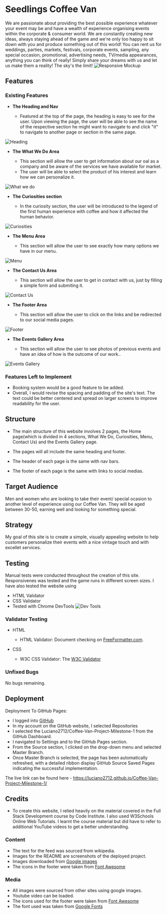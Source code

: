 # Seedlings Coffee Van

We are passionate about providing the best possible experience whatever your event may be and have a wealth of experience organising events within the corporate & consumer world.
We are constantly creating new ideas, always staying ahead of the game and we're only too happy to sit down with you and produce something out of this world!
You can rent us for weddings, parties, markets, festivals, corporate events, sampling, any special occasion, promotional, advertising needs, TV/media appearances, anything you can think of really!
Simply share your dreams with us and let us make them a reality! The sky's the limit!
![Responsive Mockup](assets/images/readme/responsive-game.png)

## Features

### Existing Features

- __The Heading and Nav__

  - Featured at the top of the page, the heading is easy to see for the user. Upon viewing the page, the user will be able to see the name of the respective section he might want to navigate to and click "it" to navigate to another page or section in the same page.

![Heading](assets/images/readme/header.png)

- __The What We Do Area__

  - This section will allow the user to get information about our oal as a company and be aware of the services we have available for market.
  - The user will be able to select the product of his interest and learn how we can personalize it.

![What we do](assets/images/readme/match-area.png)

- __The Curiosities section__

  - In the curiosity section, the user will be introduced to the legend of the first human experience with coffee and how it affected the human behavior.

![Curiosities](assets/images/readme/intro.png)

- __The Menu Area__

  - This section will allow the user to see exactly how many options we have in our menu.

![Menu](assets/images/readme/score.png)

- __The Contact Us Area__

  - This section will allow the user to get in contact with us, just by filling a simple form and submiting it.

![Contact Us](assets/images/readme/score.png)

- __The Footer Area__

  - This section will allow the user to click on the links and be redirected to our social media pages.

![Footer](assets/images/readme/footer.png)

- __The Events Gallery Area__

  - This section will allow the user to see photos of previous events and have an idea of how is the outcome of our work..

![Events Gallery](assets/images/readme/rules.png)

### Features Left to Implement

- Booking system would be a good feature to be added.
- Overall, I would revise the spacing and padding of the site's text. The text could be better centered and spread on larger screens to improve readability for the user.

## Structure

- The main structure of this website involves 2 pages, the Home page(which is divided in 4 sections, What We Do, Curiosities, Menu, Contact Us) and the Events Gallery page.

- The pages will all include the same heading and footer.

- The header of each page is the same with nav bars.

- The footer of each page is the same with links to social medias.

## Target Audience

Men and women who are looking to take their event/ special ocasion to another level of experience using our Coffee Van. They will be aged between 30-50, earning well and looking for something special.

## Strategy

My goal of this site is to create a simple, visually appealing website to help customers personalize their events with a nice vintage touch and with excellet services.

## Testing

Manual tests were conducted throughout the creation of this site.
Responsivenes was tested and the game runs in different screen sizes.
I have also tested the website using

- HTML Validator
- CSS Validator
- Tested with Chrome DevTools
![Dev Tools](assets/images/readme/lighthouse-desktop.jpg)

### Validator Testing

- HTML
  - HTML Validator: Document checking on [FreeFormatter.com](https://www.freeformatter.com/html-validator.html).

- CSS
  - W3C CSS Validator: The [W3C Validator](https://jigsaw.w3.org/css-validator/validator)

### Unfixed Bugs

No bugs remaining.

## Deployment

Deployment To GitHub Pages:

- I logged into [GitHub](https://github.com/)
- In my account on the GitHub website, I selected Repositories
- I selected the Luciano2712/Coffee-Van-Project-Milestone-1 from the GitHub Dashboard.
- I navigated to Settings and to the GitHub Pages section.
- From the Source section, I clicked on the drop-down menu and selected Master Branch.
- Once Master Branch is selected, the page has been automatically refreshed, with a detailed ribbon display GitHub Source Saved Pages indicating the successful implementation.

The live link can be found here - <https://luciano2712.github.io/Coffee-Van-Project-Milestone-1/>

## Credits

- To create this website, I relied heavily on the material covered in the Full Stack Development course by Code Institute. I also used W3Schools Online Web Tutorials. I learnt the course material but did have to refer to additional YouTube videos to get a better understanding.

### Content

- The text for the feed was sourced from wikipedia.
- Images for the README are screenshots of the deployed project.
- Images downloaded from [Google images](https://www.google.ie/)
- The icons in the footer were taken from [Font Awesome](https://fontawesome.com/)

### Media

- All images were sourced from other sites using google images.
- Youtube video can be loaded.
- The icons used for the footer were taken from [Font Awesome](https://fontawesome.com/icons?d=gallery)
- The font used was taken from [Google Fonts](https://fonts.google.com/specimen/Playfair+Display)
